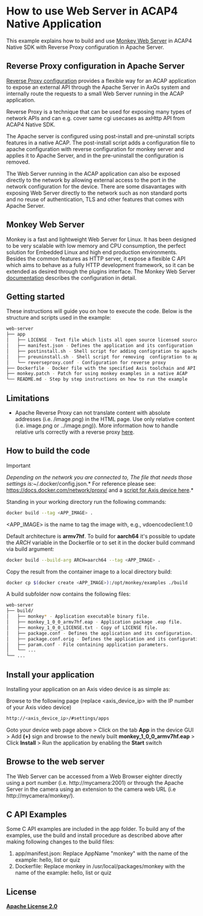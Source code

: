 # How to use Web Server in ACAP4 Native Application

This example explains how to build and use [Monkey Web Server](https://github.com/monkey/monkey) in ACAP4 Native SDK with Reverse Proxy configuration in Apache Server.

## Reverse Proxy configuration in Apache Server

[Reverse Proxy configuration](https://httpd.apache.org/docs/2.4/howto/reverse_proxy.html) provides a flexible way for an ACAP application to expose an external API through the Apache Server in AxOs system and internally route the requests to a small Web Server running in the ACAP application.

Reverse Proxy is a technique that can be used for exposing many types of network APIs and can e.g. cover same cgi usecases as axHttp API from ACAP4 Native SDK.

The Apache server is configured using post-install and pre-uninstall scripts features in a native ACAP. The post-install script adds a configuration file to apache configuration with reverse configuration for monkey server and applies it to Apache Server, and in the pre-uninstall the configuration is removed.

The Web Server running in the ACAP application can also be exposed directly to the network by allowing external access to the port in the network configuration for the device. There are some disavantages with exposing Web Server directly to the network such as non standard ports and no reuse of authentication, TLS and other features that comes with Apache Server.

## Monkey Web Server

Monkey is a fast and lightweight Web Server for Linux. It has been designed to be very scalable with low memory and CPU consumption, the perfect solution for Embedded Linux and high end production environments. Besides the common features as HTTP server, it expose a flexible C API which aims to behave as a fully HTTP development framework, so it can be extended as desired through the plugins interface. The Monkey Web Server [documentation](http://monkey-project.com/documentation/1.5) describes the configuration in detail.

## Getting started

These instructions will guide you on how to execute the code. Below is the structure and scripts used in the example:

```bash
web-server
├── app
│   ├── LICENSE - Text file which lists all open source licensed source code distributed with the application
│   ├── manifest.json - Defines the application and its configuration
│   ├── postinstall.sh - Shell script for adding configration to apache
│   ├── preuninstall.sh - Shell script for removing  configration to apache
│   └── reverseproxy.conf - Configuration for reverse proxy
├── Dockerfile - Docker file with the specified Axis toolchain and API container to build the example specified
├── monkey.patch - Patch for using monkey examples in a native ACAP
└── README.md - Step by step instructions on how to run the example
```

## Limitations

* Apache Reverse Proxy can not translate content with absolute addresses (i.e. /image.png) in the HTML page. Use only relative content (i.e. image.png or ../image.png)). More information how to handle relative urls correctly with a reverse proxy [here](https://serverfault.com/questions/561892/how-to-handle-relative-urls-correctly-with-a-reverse-proxy).

## How to build the code

> [!IMPORTANT]
> *Depending on the network you are connected to,
The file that needs those settings is:*~/.docker/config.json.*
For reference please see: https://docs.docker.com/network/proxy/ and a
[script for Axis device here](../FAQs.md#HowcanIset-upnetworkproxysettingsontheAxisdevice?).*

Standing in your working directory run the following commands:

```bash
docker build --tag <APP_IMAGE> .
```

<APP_IMAGE> is the name to tag the image with, e.g., vdoencodeclient:1.0

Default architecture is **armv7hf**. To build for **aarch64** it's possible to
update the *ARCH* variable in the Dockerfile or to set it in the docker build
command via build argument:

```bash
docker build --build-arg ARCH=aarch64 --tag <APP_IMAGE> .
```

Copy the result from the container image to a local directory build:

```bash
docker cp $(docker create <APP_IMAGE>):/opt/monkey/examples ./build
```

A build subfolder now contains the following files:

```bash
web-server
├── build/
│   ├── monkey* - Application executable binary file.
│   ├── monkey_1_0_0_armv7hf.eap - Application package .eap file.
│   ├── monkey_1_0_0_LICENSE.txt - Copy of LICENSE file.
│   ├── package.conf - Defines the application and its configuration.
│   ├── package.conf.orig - Defines the application and its configuration, original file.
│   ├── param.conf - File containing application parameters.
│   └── ...
└── ...
```

## Install your application

Installing your application on an Axis video device is as simple as:

Browse to the following page (replace <axis_device_ip> with the IP number of your Axis video device)

```bash
http://<axis_device_ip>/#settings/apps
```

Goto your device web page above > Click on the tab **App** in the device GUI > Add **(+)** sign and browse to
the newly built **monkey_1_0_0_armv7hf.eap** > Click **Install** > Run the application by enabling the **Start** switch

## Browse to the web server

The Web Server can be accessed from a Web Browser eighter directly using a port number (i.e. http://mycamera:2001) or through the Apache Server in the camera using an extension to the camera web URL (i.e http://mycamera/monkey/).

## C API Examples

Some C API examples are included in the app folder. To build any of the examples, use the build and install procedure as described above after making following changes to the build files:

1. app/manifest.json: Replace AppName "monkey" with the name of the example: hello, list or quiz
2. Dockerfile: Replace monkey in /usr/local/packages/monkey with the name of the example: hello, list or quiz

## License

**[Apache License 2.0](../LICENSE)**
